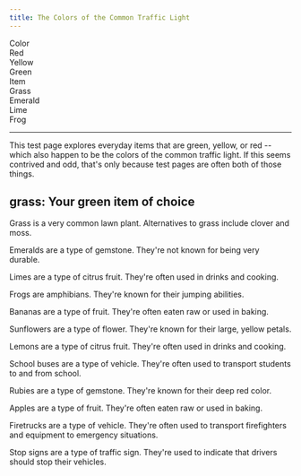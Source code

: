 ```yaml
---
title: The Colors of the Common Traffic Light
---
```

<div id="markdoc-chooser"><div><div class="markdoc-pref__container"><div class="markdoc-pref__label">Color</div><div class="markdoc-pref__pill " data-pref-id="color" data-option-id="red">Red</div><div class="markdoc-pref__pill " data-pref-id="color" data-option-id="yellow">Yellow</div><div class="markdoc-pref__pill selected" data-pref-id="color" data-option-id="green">Green</div></div><div class="markdoc-pref__container"><div class="markdoc-pref__label">Item</div><div class="markdoc-pref__pill selected" data-pref-id="item" data-option-id="grass">Grass</div><div class="markdoc-pref__pill " data-pref-id="item" data-option-id="emerald">Emerald</div><div class="markdoc-pref__pill " data-pref-id="item" data-option-id="lime">Lime</div><div class="markdoc-pref__pill " data-pref-id="item" data-option-id="frog">Frog</div></div><hr/></div></div><div id="markdoc-content"><article><p>This test page explores everyday items that are green, yellow, or red -- which also happen to be the colors of the common traffic light. If this seems contrived and odd, that's only because test pages are often both of those things.</p><h2>grass: Your green item of choice</h2><div ><div ><p>Grass is a very common lawn plant. Alternatives to grass include clover and moss.</p></div><div class="markdoc__hidden"><p>Emeralds are a type of gemstone. They're not known for being very durable.</p></div><div class="markdoc__hidden"><p>Limes are a type of citrus fruit. They're often used in drinks and cooking.</p></div><div class="markdoc__hidden"><p>Frogs are amphibians. They're known for their jumping abilities.</p></div></div><div class="markdoc__hidden"><div class="markdoc__hidden"><p>Bananas are a type of fruit. They're often eaten raw or used in baking.</p></div><div class="markdoc__hidden"><p>Sunflowers are a type of flower. They're known for their large, yellow petals.</p></div><div class="markdoc__hidden"><p>Lemons are a type of citrus fruit. They're often used in drinks and cooking.</p></div><div class="markdoc__hidden"><p>School buses are a type of vehicle. They're often used to transport students to and from school.</p></div></div><div class="markdoc__hidden"><div class="markdoc__hidden"><p>Rubies are a type of gemstone. They're known for their deep red color.</p></div><div class="markdoc__hidden"><p>Apples are a type of fruit. They're often eaten raw or used in baking.</p></div><div class="markdoc__hidden"><p>Firetrucks are a type of vehicle. They're often used to transport firefighters and equipment to emergency situations.</p></div><div class="markdoc__hidden"><p>Stop signs are a type of traffic sign. They're used to indicate that drivers should stop their vehicles.</p></div></div></article></div><script>  clientRenderer.initialize({      pagePrefsConfig: [  {    "display_name": "Color",    "identifier": "color",    "options_source": "traffic_light_color_options"  },  {    "display_name": "Item",    "identifier": "item",    "options_source": "<COLOR>_item_options"  }],      prefOptionsConfig: {  "traffic_light_color_options": [    {      "display_name": "Red",      "identifier": "red"    },    {      "display_name": "Yellow",      "identifier": "yellow"    },    {      "display_name": "Green",      "default": true,      "identifier": "green"    }  ],  "red_item_options": [    {      "display_name": "Ruby",      "identifier": "ruby"    },    {      "display_name": "Apple",      "default": true,      "identifier": "apple"    },    {      "display_name": "Firetruck",      "identifier": "firetruck"    },    {      "display_name": "Stop sign",      "identifier": "stop_sign"    }  ],  "yellow_item_options": [    {      "display_name": "Banana",      "default": true,      "identifier": "banana"    },    {      "display_name": "Sunflower",      "identifier": "sunflower"    },    {      "display_name": "Lemon",      "identifier": "lemon"    },    {      "display_name": "School bus",      "identifier": "school_bus"    }  ],  "green_item_options": [    {      "display_name": "Grass",      "default": true,      "identifier": "grass"    },    {      "display_name": "Emerald",      "identifier": "emerald"    },    {      "display_name": "Lime",      "identifier": "lime"    },    {      "display_name": "Frog",      "identifier": "frog"    }  ]},      selectedValsByPrefId: {  "color": "green",  "item": "grass"},      renderableTree: {  "$$mdtype": "Tag",  "name": "article",  "attributes": {},  "children": [    {      "$$mdtype": "Tag",      "name": "p",      "attributes": {},      "children": [        "This test page explores everyday items that are green, yellow, or red -- which also happen to be the colors of the common traffic light. If this seems contrived and odd, that's only because test pages are often both of those things."      ]    },    {      "$$mdtype": "Tag",      "name": "h2",      "attributes": {},      "children": [        {          "$$mdtype": "Variable",          "path": [            "item"          ],          "value": "grass"        },        ": Your ",        {          "$$mdtype": "Variable",          "path": [            "color"          ],          "value": "green"        },        " item of choice"      ]    },    {      "$$mdtype": "Tag",      "name": "div",      "if": {        "$$mdtype": "Function",        "name": "equals",        "value": true,        "parameters": {          "0": {            "$$mdtype": "Variable",            "path": [              "color"            ],            "value": "green"          },          "1": "green"        }      },      "attributes": {        "display": "true"      },      "children": [        {          "$$mdtype": "Tag",          "name": "div",          "if": {            "$$mdtype": "Function",            "name": "equals",            "value": true,            "parameters": {              "0": {                "$$mdtype": "Variable",                "path": [                  "item"                ],                "value": "grass"              },              "1": "grass"            }          },          "attributes": {            "display": "true"          },          "children": [            {              "$$mdtype": "Tag",              "name": "p",              "attributes": {},              "children": [                "Grass is a very common lawn plant. Alternatives to grass include clover and moss."              ]            }          ]        },        {          "$$mdtype": "Tag",          "name": "div",          "if": {            "$$mdtype": "Function",            "name": "equals",            "value": false,            "parameters": {              "0": {                "$$mdtype": "Variable",                "path": [                  "item"                ],                "value": "grass"              },              "1": "emerald"            }          },          "attributes": {            "display": "false"          },          "children": [            {              "$$mdtype": "Tag",              "name": "p",              "attributes": {},              "children": [                "Emeralds are a type of gemstone. They're not known for being very durable."              ]            }          ]        },        {          "$$mdtype": "Tag",          "name": "div",          "if": {            "$$mdtype": "Function",            "name": "equals",            "value": false,            "parameters": {              "0": {                "$$mdtype": "Variable",                "path": [                  "item"                ],                "value": "grass"              },              "1": "lime"            }          },          "attributes": {            "display": "false"          },          "children": [            {              "$$mdtype": "Tag",              "name": "p",              "attributes": {},              "children": [                "Limes are a type of citrus fruit. They're often used in drinks and cooking."              ]            }          ]        },        {          "$$mdtype": "Tag",          "name": "div",          "if": {            "$$mdtype": "Function",            "name": "equals",            "value": false,            "parameters": {              "0": {                "$$mdtype": "Variable",                "path": [                  "item"                ],                "value": "grass"              },              "1": "frog"            }          },          "attributes": {            "display": "false"          },          "children": [            {              "$$mdtype": "Tag",              "name": "p",              "attributes": {},              "children": [                "Frogs are amphibians. They're known for their jumping abilities."              ]            }          ]        }      ]    },    {      "$$mdtype": "Tag",      "name": "div",      "if": {        "$$mdtype": "Function",        "name": "equals",        "value": false,        "parameters": {          "0": {            "$$mdtype": "Variable",            "path": [              "color"            ],            "value": "green"          },          "1": "yellow"        }      },      "attributes": {        "display": "false"      },      "children": [        {          "$$mdtype": "Tag",          "name": "div",          "if": {            "$$mdtype": "Function",            "name": "equals",            "value": false,            "parameters": {              "0": {                "$$mdtype": "Variable",                "path": [                  "item"                ],                "value": "grass"              },              "1": "banana"            }          },          "attributes": {            "display": "false"          },          "children": [            {              "$$mdtype": "Tag",              "name": "p",              "attributes": {},              "children": [                "Bananas are a type of fruit. They're often eaten raw or used in baking."              ]            }          ]        },        {          "$$mdtype": "Tag",          "name": "div",          "if": {            "$$mdtype": "Function",            "name": "equals",            "value": false,            "parameters": {              "0": {                "$$mdtype": "Variable",                "path": [                  "item"                ],                "value": "grass"              },              "1": "sunflower"            }          },          "attributes": {            "display": "false"          },          "children": [            {              "$$mdtype": "Tag",              "name": "p",              "attributes": {},              "children": [                "Sunflowers are a type of flower. They're known for their large, yellow petals."              ]            }          ]        },        {          "$$mdtype": "Tag",          "name": "div",          "if": {            "$$mdtype": "Function",            "name": "equals",            "value": false,            "parameters": {              "0": {                "$$mdtype": "Variable",                "path": [                  "item"                ],                "value": "grass"              },              "1": "lemon"            }          },          "attributes": {            "display": "false"          },          "children": [            {              "$$mdtype": "Tag",              "name": "p",              "attributes": {},              "children": [                "Lemons are a type of citrus fruit. They're often used in drinks and cooking."              ]            }          ]        },        {          "$$mdtype": "Tag",          "name": "div",          "if": {            "$$mdtype": "Function",            "name": "equals",            "value": false,            "parameters": {              "0": {                "$$mdtype": "Variable",                "path": [                  "item"                ],                "value": "grass"              },              "1": "school_bus"            }          },          "attributes": {            "display": "false"          },          "children": [            {              "$$mdtype": "Tag",              "name": "p",              "attributes": {},              "children": [                "School buses are a type of vehicle. They're often used to transport students to and from school."              ]            }          ]        }      ]    },    {      "$$mdtype": "Tag",      "name": "div",      "if": {        "$$mdtype": "Function",        "name": "equals",        "value": false,        "parameters": {          "0": {            "$$mdtype": "Variable",            "path": [              "color"            ],            "value": "green"          },          "1": "red"        }      },      "attributes": {        "display": "false"      },      "children": [        {          "$$mdtype": "Tag",          "name": "div",          "if": {            "$$mdtype": "Function",            "name": "equals",            "value": false,            "parameters": {              "0": {                "$$mdtype": "Variable",                "path": [                  "item"                ],                "value": "grass"              },              "1": "ruby"            }          },          "attributes": {            "display": "false"          },          "children": [            {              "$$mdtype": "Tag",              "name": "p",              "attributes": {},              "children": [                "Rubies are a type of gemstone. They're known for their deep red color."              ]            }          ]        },        {          "$$mdtype": "Tag",          "name": "div",          "if": {            "$$mdtype": "Function",            "name": "equals",            "value": false,            "parameters": {              "0": {                "$$mdtype": "Variable",                "path": [                  "item"                ],                "value": "grass"              },              "1": "apple"            }          },          "attributes": {            "display": "false"          },          "children": [            {              "$$mdtype": "Tag",              "name": "p",              "attributes": {},              "children": [                "Apples are a type of fruit. They're often eaten raw or used in baking."              ]            }          ]        },        {          "$$mdtype": "Tag",          "name": "div",          "if": {            "$$mdtype": "Function",            "name": "equals",            "value": false,            "parameters": {              "0": {                "$$mdtype": "Variable",                "path": [                  "item"                ],                "value": "grass"              },              "1": "firetruck"            }          },          "attributes": {            "display": "false"          },          "children": [            {              "$$mdtype": "Tag",              "name": "p",              "attributes": {},              "children": [                "Firetrucks are a type of vehicle. They're often used to transport firefighters and equipment to emergency situations."              ]            }          ]        },        {          "$$mdtype": "Tag",          "name": "div",          "if": {            "$$mdtype": "Function",            "name": "equals",            "value": false,            "parameters": {              "0": {                "$$mdtype": "Variable",                "path": [                  "item"                ],                "value": "grass"              },              "1": "stop_sign"            }          },          "attributes": {            "display": "false"          },          "children": [            {              "$$mdtype": "Tag",              "name": "p",              "attributes": {},              "children": [                "Stop signs are a type of traffic sign. They're used to indicate that drivers should stop their vehicles."              ]            }          ]        }      ]    }  ]}  });</script>